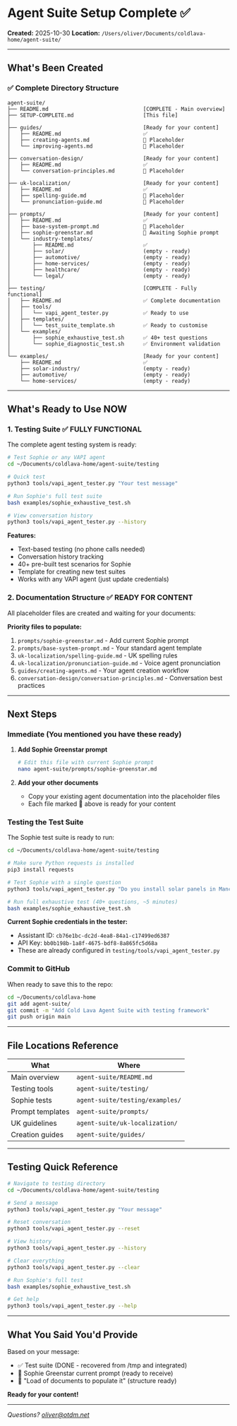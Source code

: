 # Agent Suite Setup Complete ✅

**Created:** 2025-10-30
**Location:** `/Users/oliver/Documents/coldlava-home/agent-suite/`

---

## What's Been Created

### ✅ Complete Directory Structure

```
agent-suite/
├── README.md                              [COMPLETE - Main overview]
├── SETUP-COMPLETE.md                      [This file]
│
├── guides/                                [Ready for your content]
│   ├── README.md                          ✅
│   ├── creating-agents.md                 📝 Placeholder
│   └── improving-agents.md                📝 Placeholder
│
├── conversation-design/                   [Ready for your content]
│   ├── README.md                          ✅
│   └── conversation-principles.md         📝 Placeholder
│
├── uk-localization/                       [Ready for your content]
│   ├── README.md                          ✅
│   ├── spelling-guide.md                  📝 Placeholder
│   └── pronunciation-guide.md             📝 Placeholder
│
├── prompts/                               [Ready for your content]
│   ├── README.md                          ✅
│   ├── base-system-prompt.md              📝 Placeholder
│   ├── sophie-greenstar.md                📝 Awaiting Sophie prompt
│   └── industry-templates/
│       ├── README.md                      ✅
│       ├── solar/                         (empty - ready)
│       ├── automotive/                    (empty - ready)
│       ├── home-services/                 (empty - ready)
│       ├── healthcare/                    (empty - ready)
│       └── legal/                         (empty - ready)
│
├── testing/                               [COMPLETE - Fully functional]
│   ├── README.md                          ✅ Complete documentation
│   ├── tools/
│   │   └── vapi_agent_tester.py           ✅ Ready to use
│   ├── templates/
│   │   └── test_suite_template.sh         ✅ Ready to customise
│   └── examples/
│       ├── sophie_exhaustive_test.sh      ✅ 40+ test questions
│       └── sophie_diagnostic_test.sh      ✅ Environment validation
│
└── examples/                              [Ready for your content]
    ├── README.md                          ✅
    ├── solar-industry/                    (empty - ready)
    ├── automotive/                        (empty - ready)
    └── home-services/                     (empty - ready)
```

---

## What's Ready to Use NOW

### 1. Testing Suite ✅ FULLY FUNCTIONAL

The complete agent testing system is ready:

```bash
# Test Sophie or any VAPI agent
cd ~/Documents/coldlava-home/agent-suite/testing

# Quick test
python3 tools/vapi_agent_tester.py "Your test message"

# Run Sophie's full test suite
bash examples/sophie_exhaustive_test.sh

# View conversation history
python3 tools/vapi_agent_tester.py --history
```

**Features:**
- Text-based testing (no phone calls needed)
- Conversation history tracking
- 40+ pre-built test scenarios for Sophie
- Template for creating new test suites
- Works with any VAPI agent (just update credentials)

### 2. Documentation Structure ✅ READY FOR CONTENT

All placeholder files are created and waiting for your documents:

**Priority files to populate:**
1. `prompts/sophie-greenstar.md` - Add current Sophie prompt
2. `prompts/base-system-prompt.md` - Your standard agent template
3. `uk-localization/spelling-guide.md` - UK spelling rules
4. `uk-localization/pronunciation-guide.md` - Voice agent pronunciation
5. `guides/creating-agents.md` - Your agent creation workflow
6. `conversation-design/conversation-principles.md` - Conversation best practices

---

## Next Steps

### Immediate (You mentioned you have these ready)

1. **Add Sophie Greenstar prompt**
   ```bash
   # Edit this file with current Sophie prompt
   nano agent-suite/prompts/sophie-greenstar.md
   ```

2. **Add your other documents**
   - Copy your existing agent documentation into the placeholder files
   - Each file marked 📝 above is ready for your content

### Testing the Test Suite

The Sophie test suite is ready to run:

```bash
cd ~/Documents/coldlava-home/agent-suite/testing

# Make sure Python requests is installed
pip3 install requests

# Test Sophie with a single question
python3 tools/vapi_agent_tester.py "Do you install solar panels in Manchester?"

# Run full exhaustive test (40+ questions, ~5 minutes)
bash examples/sophie_exhaustive_test.sh
```

**Current Sophie credentials in the tester:**
- Assistant ID: `cb76e1bc-dc2d-4ea8-84a1-c17499ed6387`
- API Key: `bb0b198b-1a8f-4675-bdf8-8a865fc5d68a`
- These are already configured in `testing/tools/vapi_agent_tester.py`

### Commit to GitHub

When ready to save this to the repo:

```bash
cd ~/Documents/coldlava-home
git add agent-suite/
git commit -m "Add Cold Lava Agent Suite with testing framework"
git push origin main
```

---

## File Locations Reference

| What | Where |
|------|-------|
| Main overview | `agent-suite/README.md` |
| Testing tools | `agent-suite/testing/` |
| Sophie tests | `agent-suite/testing/examples/` |
| Prompt templates | `agent-suite/prompts/` |
| UK guidelines | `agent-suite/uk-localization/` |
| Creation guides | `agent-suite/guides/` |

---

## Testing Quick Reference

```bash
# Navigate to testing directory
cd ~/Documents/coldlava-home/agent-suite/testing

# Send a message
python3 tools/vapi_agent_tester.py "Your message"

# Reset conversation
python3 tools/vapi_agent_tester.py --reset

# View history
python3 tools/vapi_agent_tester.py --history

# Clear everything
python3 tools/vapi_agent_tester.py --clear

# Run Sophie's full test
bash examples/sophie_exhaustive_test.sh

# Get help
python3 tools/vapi_agent_tester.py --help
```

---

## What You Said You'd Provide

Based on your message:
- ✅ Test suite (DONE - recovered from /tmp and integrated)
- 📝 Sophie Greenstar current prompt (ready to receive)
- 📝 "Load of documents to populate it" (structure ready)

**Ready for your content!**

---

*Questions? oliver@otdm.net*
